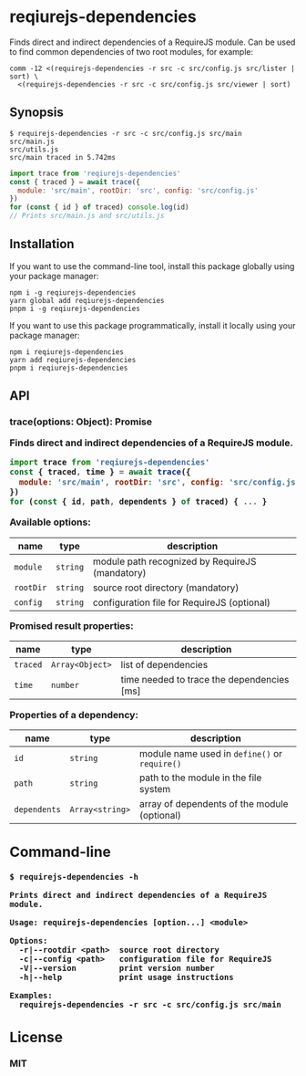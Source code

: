 # reqiurejs-dependencies

Finds direct and indirect dependencies of a RequireJS module. Can be used to find common dependencies of two root modules, for example:

```
comm -12 <(requirejs-dependencies -r src -c src/config.js src/lister | sort) \
  <(requirejs-dependencies -r src -c src/config.js src/viewer | sort)
```

## Synopsis

```
$ requirejs-dependencies -r src -c src/config.js src/main
src/main.js
src/utils.js
src/main traced in 5.742ms
```

```js
import trace from 'reqiurejs-dependencies'
const { traced } = await trace({
  module: 'src/main', rootDir: 'src', config: 'src/config.js'
})
for (const { id } of traced) console.log(id)
// Prints src/main.js and src/utils.js
```

## Installation

If you want to use the command-line tool, install this package globally using your package manager:

```
npm i -g reqiurejs-dependencies
yarn global add reqiurejs-dependencies
pnpm i -g reqiurejs-dependencies
```

If you want to use this package programmatically, install it locally using your package manager:

```
npm i reqiurejs-dependencies
yarn add reqiurejs-dependencies
pnpm i reqiurejs-dependencies
```

## API

### trace(options: Object): Promise<Object>

Finds direct and indirect dependencies of a RequireJS module.

```js
import trace from 'reqiurejs-dependencies'
const { traced, time } = await trace({
  module: 'src/main', rootDir: 'src', config: 'src/config.js'
})
for (const { id, path, dependents } of traced) { ... }
```

Available options:

|  name     |  type    | description                                     |
|-----------|----------|-------------------------------------------------|
| `module`  | `string` | module path recognized by RequireJS (mandatory) |
| `rootDir` | `string` | source root directory (mandatory)               |
| `config`  | `string` | configuration file for RequireJS (optional)     |

Promised result properties:

|  name     |  type           | description                                |
|-----------|-----------------|--------------------------------------------|
| `traced`  | `Array<Object>` | list of dependencies                       |
| `time`    | `number`        | time needed to trace the dependencies [ms] |

Properties of a dependency:

|  name        |  type           | description                                   |
|--------------|-----------------|-----------------------------------------------|
| `id`         | `string`        | module name used in `define()` or `require()` |
| `path`       | `string`        | path to the module in the file system         |
| `dependents` | `Array<string>` | array of dependents of the module (optional)  |

## Command-line

```
$ requirejs-dependencies -h

Prints direct and indirect dependencies of a RequireJS module.

Usage: requirejs-dependencies [option...] <module>

Options:
  -r|--rootdir <path>  source root directory
  -c|--config <path>   configuration file for RequireJS
  -V|--version         print version number
  -h|--help            print usage instructions

Examples:
  requirejs-dependencies -r src -c src/config.js src/main
```

## License

MIT

